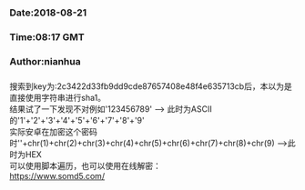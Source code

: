 ###
###    Date:2018-08-21
###   Time:08:17 GMT
###  Author:nianhua
###

搜索到key为:2c3422d33fb9dd9cde87657408e48f4e635713cb后，本以为是直接使用字符串进行sha1。</br>
结果试了一下发现不对例如'123456789'  -->  此时为ASCII的'1'+'2'+'3'+'4'+'5'+'6'+'7'+'8'+'9'</br>
实际安卓在加密这个密码时''+chr(1)+chr(2)+chr(3)+chr(4)+chr(5)+chr(6)+chr(7)+chr(8)+chr(9)   -->此时为HEX</br>
可以使用脚本遍历，也可以使用在线解密：</br>
https://www.somd5.com/
